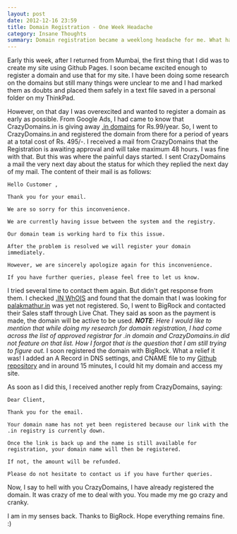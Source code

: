 ```yaml
---
layout: post
date: 2012-12-16 23:59
title: Domain Registration - One Week Headache
category: Insane Thoughts
summary: Domain registration became a weeklong headache for me. What happened? How I overcame it. This post is on a personal experience. 
---
```


Early this week, after I returned from Mumbai, the first thing that I did was to create my site using Github Pages. I soon became excited enough to register a domain and use that for my site. I have been doing some research on the domains but still many things were unclear to me and I had marked them as doubts and placed them safely in a text file saved in a personal folder on my ThinkPad. 

However, on that day I was overexcited and wanted to register a domain as early as possible. From Google Ads, I had came to know that CrazyDomains.in is giving away [.in domains](http://www.registry.in/) for Rs.99/year. So, I went to CrazyDomains.in and registered the domain from there for a period of years at a total cost of Rs. 495/-. I received a mail from CrazyDomains that the Registration is awaiting approval and will take maximum 48 hours. I was fine with that. But this was where the painful days started. I sent CrazyDomains a mail the very next day about the status for which they replied the next day of my mail. The content of their mail is as follows:  

	Hello Customer ,

	Thank you for your email.

	We are so sorry for this inconvenience.

	We are currently having issue between the system and the registry.

	Our domain team is working hard to fix this issue.

	After the problem is resolved we will register your domain immediately.

	However, we are sincerely apologize again for this inconvenience.

	If you have further queries, please feel free to let us know.


I tried several time to contact them again. But didn't get response from them. I checked [.IN WhOIS](http://www.registry.in/whois/) and found that the domain that I was looking for [palakmathur.in](http://palakmathur.in) was yet not registered. So, I went to BigRock and contacted their Sales staff through Live Chat. They said as soon as the payment is made, the domain will be active to be used. ***NOTE***: *Here I would like to mention that while doing my research for domain registration, I had come across the list of approved registrar for .in domain and CrazyDomains.in did not feature on that list. How I forgot that is the question that I am still trying to figure out.* I soon registered the domain with BigRock. What a relief it was! I added an A Record in DNS settings, and CNAME file to my [Github repository](http://github.com/palakmathur/palakmathur.github.com) and in around 15 minutes, I could hit my domain and access my site.

As soon as I did this, I received another reply from CrazyDomains, saying:
    
    Dear Client,
	
	Thank you for the email.
	
	Your domain name has not yet been registered because our link with the .in registry is currently down.
	
	Once the link is back up and the name is still available for registration, your domain name will then be registered.
	
	If not, the amount will be refunded.
	
	Please do not hesitate to contact us if you have further queries.

Now, I say to hell with you CrazyDomains, I have already registered the domain. It was crazy of me to deal with you. You made my me go crazy and cranky.

I am in my senses back. Thanks to BigRock. Hope everything remains fine. :)
	



